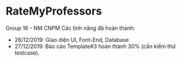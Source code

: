 # RateMyProfessors
Group 16 - NM CNPM
Các tính năng đã hoàn thành:


- 26/12/2019: Giao diện UI, Font-End, Database
- 27/12/2019: Báo cáo Template#3 hoàn thành 30% (cần kiểm thử testcase).
